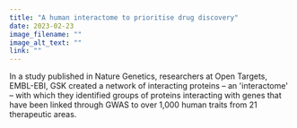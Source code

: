 ```yaml
---
title: "A human interactome to prioritise drug discovery"
date: 2023-02-23
image_filename: ""
image_alt_text: ""
link: ""
---
```

In a study published in Nature Genetics, researchers at Open Targets, EMBL-EBI, GSK created a network of interacting proteins – an 'interactome' – with which they identified groups of proteins interacting with genes that have been linked through GWAS to over 1,000 human traits from 21 therapeutic areas.
